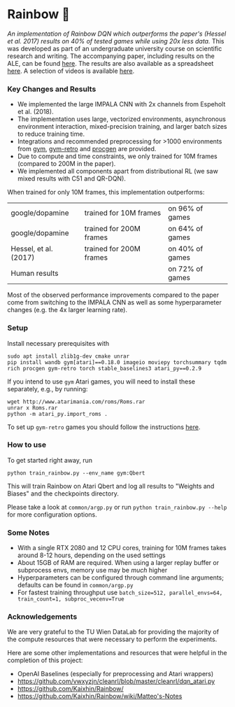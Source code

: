 # Rainbow 🌈

*An implementation of Rainbow DQN which outperforms the paper's (Hessel et al. 2017) results on 40% of tested games while using 20x less data.* This was developed as part of an undergraduate university course on scientific research and writing. The accompanying paper, including results on the ALE, can be found [here](https://raw.githubusercontent.com/schmidtdominik/Rainbow/main/PAPER.pdf). The results are also available as a spreadsheet [here](https://docs.google.com/spreadsheets/d/1ncCFIno4o83JmosAwj30XvIfWSIbO5btomfTrzEr4xE). A selection of videos is available [here](https://drive.google.com/drive/folders/1bNRyHcDYxSbww1aGskhqoMA2OurJXtOU).

### Key Changes and Results
- We implemented the large IMPALA CNN with 2x channels from Espeholt et al. (2018).
- The implementation uses large, vectorized environments, asynchronous environment interaction, mixed-precision training, and larger batch sizes to reduce training time.
- Integrations and recommended preprocessing for >1000 environments from [gym](https://github.com/openai/gym), [gym-retro](https://github.com/openai/retro) and [procgen](https://github.com/openai/procgen) are provided.
- Due to compute and time constraints, we only trained for 10M frames (compared to 200M in the paper).
- We implemented all components apart from distributional RL (we saw mixed results with C51 and QR-DQN).

When trained for only 10M frames, this implementation outperforms:

| | | |
|-----------------------|:-------------------------|:---------------|
| google/dopamine       | trained for 10M frames  | on 96% of games |
| google/dopamine       | trained for 200M frames | on 64% of games |
| Hessel, et al. (2017) | trained for 200M frames | on 40% of games |
| Human results         |                           | on 72% of games |

Most of the observed performance improvements compared to the paper come from switching to the IMPALA CNN as well as some hyperparameter changes (e.g. the 4x larger learning rate).

### Setup

Install necessary prerequisites with

```
sudo apt install zlib1g-dev cmake unrar
pip install wandb gym[atari]==0.18.0 imageio moviepy torchsummary tqdm rich procgen gym-retro torch stable_baselines3 atari_py==0.2.9
```

If you intend to use `gym` Atari games, you will need to install these separately, e.g., by running:

```
wget http://www.atarimania.com/roms/Roms.rar 
unrar x Roms.rar
python -m atari_py.import_roms .
```

To set up `gym-retro` games you should follow the instructions [here](https://retro.readthedocs.io/en/latest/getting_started.html#importing-roms).

### How to use

To get started right away, run

```
python train_rainbow.py --env_name gym:Qbert
```

This will train Rainbow on Atari Qbert and log all results to "Weights and Biases" and the checkpoints directory.

Please take a look at `common/argp.py` or run `python train_rainbow.py --help` for more configuration options.

### Some Notes
- With a single RTX 2080 and 12 CPU cores, training for 10M frames takes around 8-12 hours, depending on the used settings
- About 15GB of RAM are required. When using a larger replay buffer or subprocess envs, memory use may be *much* higher
- Hyperparameters can be configured through command line arguments; defaults can be found in `common/argp.py`
- For fastest training throughput use `batch_size=512, parallel_envs=64, train_count=1, subproc_vecenv=True`

### Acknowledgements

We are very grateful to the TU Wien DataLab for providing the majority of the compute resources that were necessary to perform the experiments.

Here are some other implementations and resources that were helpful in the completion of this project:
- OpenAI Baselines (especially for preprocessing and Atari wrappers)
- https://github.com/vwxyzjn/cleanrl/blob/master/cleanrl/dqn_atari.py
- https://github.com/Kaixhin/Rainbow/
- https://github.com/Kaixhin/Rainbow/wiki/Matteo's-Notes

